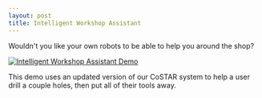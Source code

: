 ```yaml
---
layout: post
title: Intelligent Workshop Assistant
---
```


Wouldn't you like your own robots to be able to help you around the shop?

[![Intelligent Workshop Assistant Demo](http://img.youtube.com/vi/cZojXAPtL9w/0.jpg)](https://www.youtube.com/watch?v=cZojXAPtL9w)

This demo uses an updated version of our CoSTAR system to help a user drill a couple holes, then put all of their tools away.

